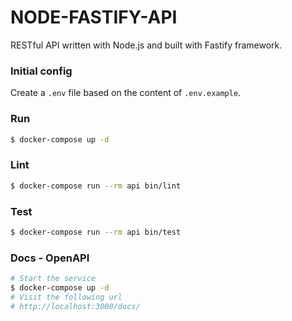 # NODE-FASTIFY-API

RESTful API written with Node.js and built with Fastify framework.

### Initial config 

Create a `.env` file based on the content of `.env.example`.

### Run

```bash
$ docker-compose up -d
```

### Lint

```bash
$ docker-compose run --rm api bin/lint
```

### Test

```bash
$ docker-compose run --rm api bin/test
```

### Docs - OpenAPI

```bash
# Start the service
$ docker-compose up -d
# Visit the following url
# http://localhost:3000/docs/
```
